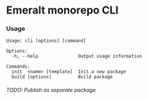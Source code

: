 # Emeralt monorepo CLI

### Usage
```
Usage: cli [options] [command]

Options:
  -h, --help               Output usage information

Commands:
  init  <name> [template]  Init a new package
  build [options]          Build package
```


###### TODO: Publish as separate package
